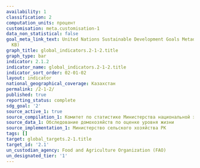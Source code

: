 ```yaml
---
availability: 1
classification: 2
computation_units: процент
customisation: meta.customisation-1
data_non_statistical: false
goal_meta_link_text: United Nations Sustainable Development Goals Metadata (PDF 426
  KB)
graph_title: global_indicators.2-1-2.title
graph_type: bar
indicator: 2.1.2
indicator_name: global_indicators.2-1-2.title
indicator_sort_order: 02-01-02
layout: indicator
national_geographical_coverage: Казахстан
permalink: /2-1-2/
published: true
reporting_status: complete
sdg_goal: '2'
source_active_1: true
source_compilation_1: Комитет по статистике Министерства национальной экономики РК
source_data_1: Обследование домохозяйств по оценке уровня жизни
source_implementation_1: Министерство сельского хозяйства РК
tags: []
target: global_targets.2-1.title
target_id: '2.1'
un_custodian_agency: Food and Agriculture Organization (FAO)
un_designated_tier: '1'
---
```

